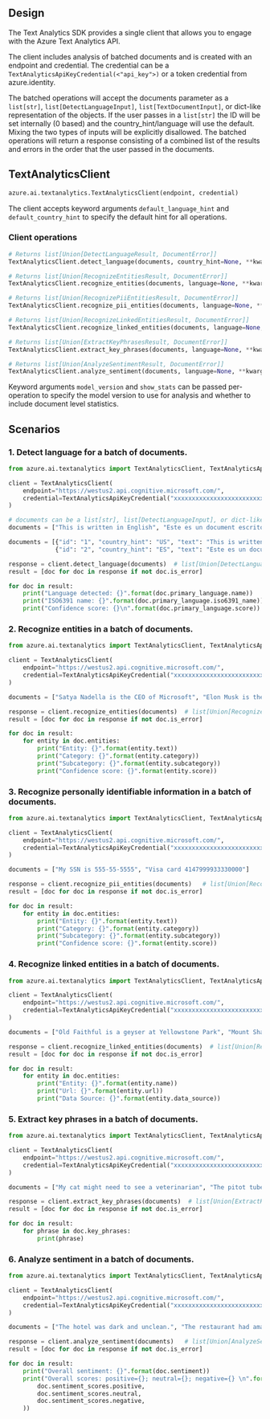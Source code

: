 
## Design

The Text Analytics SDK provides a single client that allows you to engage with the Azure Text Analytics API.

The client includes analysis of batched documents and is created with an endpoint and credential. 
The credential can be a `TextAnalyticsApiKeyCredential(<"api_key">)` or a token credential from azure.identity.

The batched operations will accept the documents parameter as a `list[str]`, `list[DetectLanguageInput]`, 
`list[TextDocumentInput]`, or dict-like representation of the objects. If the user passes in a `list[str]` the ID 
will be set internally (0 based) and the country_hint/language will use the default. Mixing the two types of inputs 
will be explicitly disallowed. The batched operations will return a response consisting of a combined list of 
the results and errors in the order that the user passed in the documents.


## TextAnalyticsClient
```python
azure.ai.textanalytics.TextAnalyticsClient(endpoint, credential)
```

The client accepts keyword arguments `default_language_hint` and `default_country_hint` to specify the default
hint for all operations.

### Client operations

```python
# Returns list[Union[DetectLanguageResult, DocumentError]]
TextAnalyticsClient.detect_language(documents, country_hint=None, **kwargs)

# Returns list[Union[RecognizeEntitiesResult, DocumentError]]
TextAnalyticsClient.recognize_entities(documents, language=None, **kwargs)

# Returns list[Union[RecognizePiiEntitiesResult, DocumentError]]
TextAnalyticsClient.recognize_pii_entities(documents, language=None, **kwargs)

# Returns list[Union[RecognizeLinkedEntitiesResult, DocumentError]]
TextAnalyticsClient.recognize_linked_entities(documents, language=None, **kwargs)

# Returns list[Union[ExtractKeyPhrasesResult, DocumentError]]
TextAnalyticsClient.extract_key_phrases(documents, language=None, **kwargs)

# Returns list[Union[AnalyzeSentimentResult, DocumentError]]
TextAnalyticsClient.analyze_sentiment(documents, language=None, **kwargs)
```

Keyword arguments `model_version` and `show_stats` can be passed per-operation to specify the model version to use 
for analysis and whether to include document level statistics.


## Scenarios

### 1. Detect language for a batch of documents.
```python
from azure.ai.textanalytics import TextAnalyticsClient, TextAnalyticsApiKeyCredential

client = TextAnalyticsClient(
    endpoint="https://westus2.api.cognitive.microsoft.com/",
    credential=TextAnalyticsApiKeyCredential("xxxxxxxxxxxxxxxxxxxxxxxxxxxxxxxx"),
)

# documents can be a list[str], list[DetectLanguageInput], or dict-like representation of object
documents = ["This is written in English", "Este es un document escrito en Español."]

documents = [{"id": "1", "country_hint": "US", "text": "This is written in English"}, 
             {"id": "2", "country_hint": "ES", "text": "Este es un document escrito en Español."}]

response = client.detect_language(documents)  # list[Union[DetectLanguageResult, DocumentError]]
result = [doc for doc in response if not doc.is_error]

for doc in result:
    print("Language detected: {}".format(doc.primary_language.name))
    print("ISO6391 name: {}".format(doc.primary_language.iso6391_name))
    print("Confidence score: {}\n".format(doc.primary_language.score))
```

### 2. Recognize entities in a batch of documents.
```python
from azure.ai.textanalytics import TextAnalyticsClient, TextAnalyticsApiKeyCredential

client = TextAnalyticsClient(
    endpoint="https://westus2.api.cognitive.microsoft.com/",
    credential=TextAnalyticsApiKeyCredential("xxxxxxxxxxxxxxxxxxxxxxxxxxxxxxxx"),
)

documents = ["Satya Nadella is the CEO of Microsoft", "Elon Musk is the CEO of SpaceX and Tesla."]

response = client.recognize_entities(documents)  # list[Union[RecognizeEntitiesResult, DocumentError]]
result = [doc for doc in response if not doc.is_error]

for doc in result:
    for entity in doc.entities:
        print("Entity: {}".format(entity.text))
        print("Category: {}".format(entity.category))
        print("Subcategory: {}".format(entity.subcategory))
        print("Confidence score: {}".format(entity.score))
```

### 3. Recognize personally identifiable information in a batch of documents.
```python
from azure.ai.textanalytics import TextAnalyticsClient, TextAnalyticsApiKeyCredential

client = TextAnalyticsClient(
    endpoint="https://westus2.api.cognitive.microsoft.com/",
    credential=TextAnalyticsApiKeyCredential("xxxxxxxxxxxxxxxxxxxxxxxxxxxxxxxx"),
)

documents = ["My SSN is 555-55-5555", "Visa card 4147999933330000"]

response = client.recognize_pii_entities(documents)   # list[Union[RecognizePiiEntitiesResult, DocumentError]]
result = [doc for doc in response if not doc.is_error]

for doc in result:
    for entity in doc.entities:
        print("Entity: {}".format(entity.text))
        print("Category: {}".format(entity.category))
        print("Subcategory: {}".format(entity.subcategory))
        print("Confidence score: {}".format(entity.score))
```

### 4. Recognize linked entities in a batch of documents.
```python
from azure.ai.textanalytics import TextAnalyticsClient, TextAnalyticsApiKeyCredential

client = TextAnalyticsClient(
    endpoint="https://westus2.api.cognitive.microsoft.com/",
    credential=TextAnalyticsApiKeyCredential("xxxxxxxxxxxxxxxxxxxxxxxxxxxxxxxx"),
)

documents = ["Old Faithful is a geyser at Yellowstone Park", "Mount Shasta has lenticular clouds."]

response = client.recognize_linked_entities(documents)  # list[Union[RecognizeLinkedEntitiesResult, DocumentError]]
result = [doc for doc in response if not doc.is_error]

for doc in result:
    for entity in doc.entities:
        print("Entity: {}".format(entity.name))
        print("Url: {}".format(entity.url))
        print("Data Source: {}".format(entity.data_source))
```

### 5. Extract key phrases in a batch of documents.
```python
from azure.ai.textanalytics import TextAnalyticsClient, TextAnalyticsApiKeyCredential

client = TextAnalyticsClient(
    endpoint="https://westus2.api.cognitive.microsoft.com/",
    credential=TextAnalyticsApiKeyCredential("xxxxxxxxxxxxxxxxxxxxxxxxxxxxxxxx"),
)

documents = ["My cat might need to see a veterinarian", "The pitot tube is used to measure airspeed."]

response = client.extract_key_phrases(documents)  # list[Union[ExtractKeyPhrasesResult, DocumentError]]
result = [doc for doc in response if not doc.is_error]

for doc in result:
    for phrase in doc.key_phrases:
        print(phrase)
```

### 6. Analyze sentiment in a batch of documents.
```python
from azure.ai.textanalytics import TextAnalyticsClient, TextAnalyticsApiKeyCredential

client = TextAnalyticsClient(
    endpoint="https://westus2.api.cognitive.microsoft.com/",
    credential=TextAnalyticsApiKeyCredential("xxxxxxxxxxxxxxxxxxxxxxxxxxxxxxxx"),
)

documents = ["The hotel was dark and unclean.", "The restaurant had amazing gnocci."]

response = client.analyze_sentiment(documents)   # list[Union[AnalyzeSentimentResult, DocumentError]]
result = [doc for doc in response if not doc.is_error]

for doc in result:
    print("Overall sentiment: {}".format(doc.sentiment))
    print("Overall scores: positive={}; neutral={}; negative={} \n".format(
        doc.sentiment_scores.positive,
        doc.sentiment_scores.neutral,
        doc.sentiment_scores.negative,
    ))
```